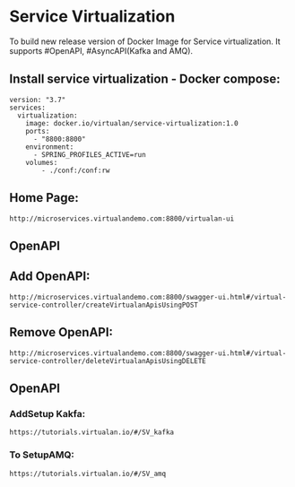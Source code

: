 # Service Virtualization
To build new release version of Docker Image for Service virtualization. It supports #OpenAPI, #AsyncAPI(Kafka and AMQ).

##  Install service virtualization - Docker compose:
	version: "3.7"
	services:
	  virtualization:
		image: docker.io/virtualan/service-virtualization:1.0
		ports:
		  - "8800:8800"
		environment:
		  - SPRING_PROFILES_ACTIVE=run
		volumes:
		    - ./conf:/conf:rw
## Home Page:
	http://microservices.virtualandemo.com:8800/virtualan-ui
## OpenAPI
## Add OpenAPI: 
	http://microservices.virtualandemo.com:8800/swagger-ui.html#/virtual-service-controller/createVirtualanApisUsingPOST 

## Remove OpenAPI: 
	http://microservices.virtualandemo.com:8800/swagger-ui.html#/virtual-service-controller/deleteVirtualanApisUsingDELETE

## OpenAPI
### AddSetup Kakfa: 
	https://tutorials.virtualan.io/#/SV_kafka

### To SetupAMQ: 
	https://tutorials.virtualan.io/#/SV_amq
